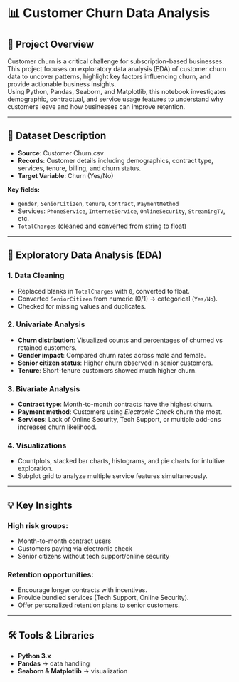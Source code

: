 # 📊 Customer Churn Data Analysis

## 📌 Project Overview

Customer churn is a critical challenge for subscription-based businesses. This project focuses on exploratory data analysis (EDA) of customer churn data to uncover patterns, highlight key factors influencing churn, and provide actionable business insights.  
Using Python, Pandas, Seaborn, and Matplotlib, this notebook investigates demographic, contractual, and service usage features to understand why customers leave and how businesses can improve retention.

---

## 📂 Dataset Description

- **Source**: Customer Churn.csv  
- **Records**: Customer details including demographics, contract type, services, tenure, billing, and churn status.  
- **Target Variable**: Churn (Yes/No)  

**Key fields:**  
- `gender`, `SeniorCitizen`, `tenure`, `Contract`, `PaymentMethod`  
- Services: `PhoneService`, `InternetService`, `OnlineSecurity`, `StreamingTV`, etc.  
- `TotalCharges` (cleaned and converted from string to float)

---

## 🔎 Exploratory Data Analysis (EDA)

### 1. Data Cleaning
- Replaced blanks in `TotalCharges` with `0`, converted to float.  
- Converted `SeniorCitizen` from numeric (0/1) → categorical (`Yes/No`).  
- Checked for missing values and duplicates.  

### 2. Univariate Analysis
- **Churn distribution**: Visualized counts and percentages of churned vs retained customers.  
- **Gender impact**: Compared churn rates across male and female.  
- **Senior citizen status**: Higher churn observed in senior customers.  
- **Tenure**: Short-tenure customers showed much higher churn.  

### 3. Bivariate Analysis
- **Contract type**: Month-to-month contracts have the highest churn.  
- **Payment method**: Customers using *Electronic Check* churn the most.  
- **Services**: Lack of Online Security, Tech Support, or multiple add-ons increases churn likelihood.  

### 4. Visualizations
- Countplots, stacked bar charts, histograms, and pie charts for intuitive exploration.  
- Subplot grid to analyze multiple service features simultaneously.  

---

## 💡 Key Insights

### High risk groups:
- Month-to-month contract users  
- Customers paying via electronic check  
- Senior citizens without tech support/online security  

### Retention opportunities:
- Encourage longer contracts with incentives.  
- Provide bundled services (Tech Support, Online Security).  
- Offer personalized retention plans to senior customers.  

---

## 🛠️ Tools & Libraries
- **Python 3.x**  
- **Pandas** → data handling  
- **Seaborn & Matplotlib** → visualization  
